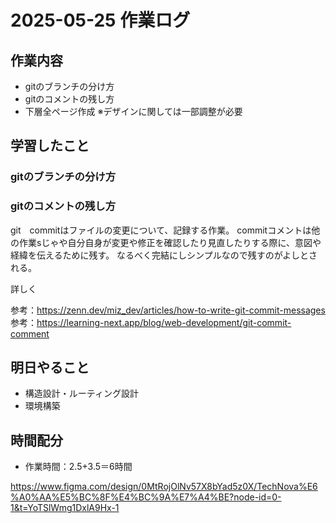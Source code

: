 # 2025-05-25 作業ログ

## 作業内容
- gitのブランチの分け方
- gitのコメントの残し方
- 下層全ページ作成
※デザインに関しては一部調整が必要

## 学習したこと
### gitのブランチの分け方

### gitのコメントの残し方
git　commitはファイルの変更について、記録する作業。
commitコメントは他の作業sじゃや自分自身が変更や修正を確認したり見直したりする際に、意図や経緯を伝えるために残す。
なるべく完結にしシンプルなので残すのがよしとされる。

詳しく


参考：https://zenn.dev/miz_dev/articles/how-to-write-git-commit-messages
参考：https://learning-next.app/blog/web-development/git-commit-comment

## 明日やること

- 構造設計・ルーティング設計
- 環境構築

## 時間配分
- 作業時間：2.5+3.5＝6時間


https://www.figma.com/design/0MtRojOlNv57X8bYad5z0X/TechNova%E6%A0%AA%E5%BC%8F%E4%BC%9A%E7%A4%BE?node-id=0-1&t=YoTSlWmg1DxlA9Hx-1

